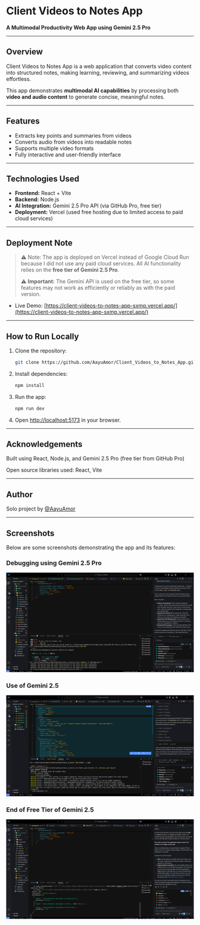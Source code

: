 # Client Videos to Notes App

**A Multimodal Productivity Web App using Gemini 2.5 Pro**

---

## Overview

Client Videos to Notes App is a web application that converts video content into structured notes, making learning, reviewing, and summarizing videos effortless.

This app demonstrates **multimodal AI capabilities** by processing both **video and audio content** to generate concise, meaningful notes.

---

## Features

- Extracts key points and summaries from videos
- Converts audio from videos into readable notes
- Supports multiple video formats
- Fully interactive and user-friendly interface

---

## Technologies Used

- **Frontend:** React + Vite
- **Backend:** Node.js
- **AI Integration:** Gemini 2.5 Pro API (via GitHub Pro, free tier)
- **Deployment:** Vercel (used free hosting due to limited access to paid cloud services)

---

## Deployment Note

> ⚠️ Note: The app is deployed on Vercel instead of Google Cloud Run because I did not use any paid cloud services. All AI functionality relies on the **free tier of Gemini 2.5 Pro**.
>
> ⚠️ **Important:** The Gemini API is used on the free tier, so some features may not work as efficiently or reliably as with the paid version.

- Live Demo: [https://client-videos-to-notes-app-sxmp.vercel.app/](https://client-videos-to-notes-app-sxmp.vercel.app/)

---

## How to Run Locally

1. Clone the repository:
   ```bash
   git clone https://github.com/AayuAmor/Client_Videos_to_Notes_App.git
   ```
2. Install dependencies:
   ```bash
   npm install
   ```
3. Run the app:
   ```bash
   npm run dev
   ```
4. Open [http://localhost:5173](http://localhost:5173) in your browser.

---

## Acknowledgements

Built using React, Node.js, and Gemini 2.5 Pro (free tier from GitHub Pro)

Open source libraries used: React, Vite

---

## Author

Solo project by [@AayuAmor](https://github.com/AayuAmor)

---

## Screenshots

Below are some screenshots demonstrating the app and its features:

### Debugging using Gemini 2.5 Pro

![Debugging using Gemini 2.5 Pro](./assets/Debugging%20using%20Gemini%202.5%20pro.png)

### Use of Gemini 2.5

![Use of Gemini 2.5](./assets/Use%20of%20Gemini%202.5.png)

### End of Free Tier of Gemini 2.5

![End of Free tier of Gemini 2.5](./assets/End%20of%20Free%20tier%20of%20Gemini%202.5.png)
